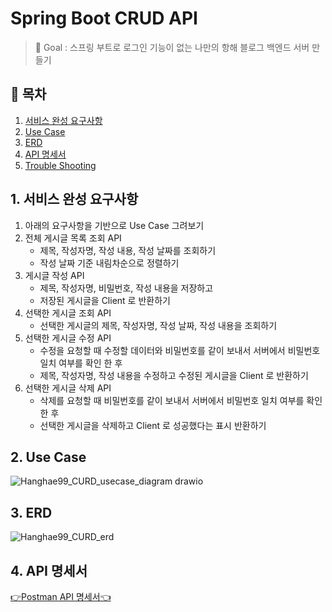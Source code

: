 # Spring Boot CRUD API

> 🚩 Goal : 스프링 부트로 로그인 기능이 없는 나만의 항해 블로그 백엔드 서버 만들기

## 📝 목차
1. [서비스 완성 요구사항](#1-서비스-완성-요구사항)
2. [Use Case](#2-Use-Case)
3. [ERD](#3-ERD)
4. [API 명세서](#4-API-명세서)
5. [Trouble Shooting](#5-Trouble-Shooting)

## 1. 서비스 완성 요구사항

1.  아래의 요구사항을 기반으로 Use Case 그려보기
2.  전체 게시글 목록 조회 API
    -   제목, 작성자명, 작성 내용, 작성 날짜를 조회하기
    -   작성 날짜 기준 내림차순으로 정렬하기
3.  게시글 작성 API
    -   제목, 작성자명, 비밀번호, 작성 내용을 저장하고
    -   저장된 게시글을 Client 로 반환하기
4.  선택한 게시글 조회 API
    -   선택한 게시글의 제목, 작성자명, 작성 날짜, 작성 내용을 조회하기
5.  선택한 게시글 수정 API
    -   수정을 요청할 때 수정할 데이터와 비밀번호를 같이 보내서 서버에서 비밀번호 일치 여부를 확인 한 후
    -   제목, 작성자명, 작성 내용을 수정하고 수정된 게시글을 Client 로 반환하기
6.  선택한 게시글 삭제 API
    -   삭제를 요청할 때 비밀번호를 같이 보내서 서버에서 비밀번호 일치 여부를 확인 한 후
    -   선택한 게시글을 삭제하고 Client 로 성공했다는 표시 반환하기

## 2. Use Case

![Hanghae99_CURD_usecase_diagram drawio](https://user-images.githubusercontent.com/87196958/204817775-f64c260a-6b82-4843-aa6b-8d8b04fc6383.png)

## 3. ERD

![Hanghae99_CURD_erd](https://user-images.githubusercontent.com/108252926/234144543-673f3092-0da0-4f64-ad26-4ce5a68d59d0.png)

## 4. API 명세서

[👉Postman API 명세서👈](https://documenter.getpostman.com/view/24030373/2s93Y5RLoy)


